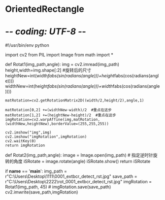 # OrientedRectangle




# -*- coding: UTF-8 -*-
#!/usr/bin/env python

import cv2
from PIL import Image
from math import *



def Rotat1(img_path,angle):
    img = cv2.imread(img_path)
    height,width=img.shape[:2]
    #旋转后的尺寸
    heightNew=int(width*fabs(sin(radians(angle)))+height*fabs(cos(radians(angle))))
    widthNew=int(height*fabs(sin(radians(angle)))+width*fabs(cos(radians(angle))))

    matRotation=cv2.getRotationMatrix2D((width/2,height/2),angle,1)

    matRotation[0,2] +=(widthNew-width)/2  #重点在这步
    matRotation[1,2] +=(heightNew-height)/2  #重点在这步
    imgRotation=cv2.warpAffine(img,matRotation,(widthNew,heightNew),borderValue=(255,255,255))

    cv2.imshow("img",img)
    cv2.imshow("imgRotation",imgRotation)
    cv2.waitKey(0)
    return imgRotation

def Rotat2(img_path,angle):
    image = Image.open(img_path)
    # 指定逆时针旋转的角度
    iSRotate = image.rotate(angle)
    iSRotate.show()
    return iSRotate

if __name__ == '__main__':
    img_path = r"C:\Users\Desktop\1111\0001_extbcr_detect_rst.jpg"
    save_path = r"C:\Users\Desktop\2222\rot_0001_extbcr_detect_rst.jpg"
    imgRotation = Rotat1(img_path, 45)
    # imgRotation.save(save_path)
    cv2.imwrite(save_path,imgRotation)

